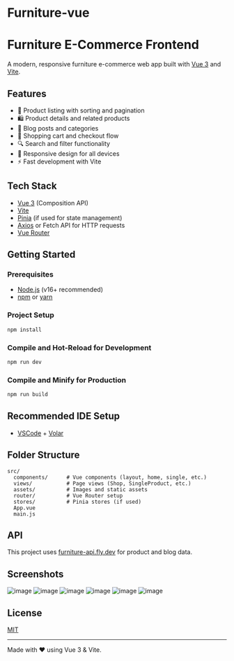 # Furniture-vue
# Furniture E-Commerce Frontend

A modern, responsive furniture e-commerce web app built with [Vue 3](https://vuejs.org/) and [Vite](https://vitejs.dev/).

## Features

- 🛒 Product listing with sorting and pagination  
- 🛍️ Product details and related products  
- 📝 Blog posts and categories  
- 🛒 Shopping cart and checkout flow  
- 🔍 Search and filter functionality  
- 📱 Responsive design for all devices  
- ⚡ Fast development with Vite

## Tech Stack

- [Vue 3](https://vuejs.org/) (Composition API)
- [Vite](https://vitejs.dev/)
- [Pinia](https://pinia.vuejs.org/) (if used for state management)
- [Axios](https://axios-http.com/) or Fetch API for HTTP requests
- [Vue Router](https://router.vuejs.org/)

## Getting Started

### Prerequisites

- [Node.js](https://nodejs.org/) (v16+ recommended)
- [npm](https://www.npmjs.com/) or [yarn](https://yarnpkg.com/)

### Project Setup

```sh
npm install
```

### Compile and Hot-Reload for Development

```sh
npm run dev
```

### Compile and Minify for Production

```sh
npm run build
```

## Recommended IDE Setup

- [VSCode](https://code.visualstudio.com/) + [Volar](https://marketplace.visualstudio.com/items?itemName=Vue.volar)

## Folder Structure

```
src/
  components/      # Vue components (layout, home, single, etc.)
  views/           # Page views (Shop, SingleProduct, etc.)
  assets/          # Images and static assets
  router/          # Vue Router setup
  stores/          # Pinia stores (if used)
  App.vue
  main.js
```

## API

This project uses [furniture-api.fly.dev](https://furniture-api.fly.dev/) for product and blog data.

## Screenshots

![image](https://github.com/user-attachments/assets/4d75feb9-bbcd-4968-917c-bf2a962a2136)
![image](https://github.com/user-attachments/assets/5fefa7c9-a376-4a6d-a8f1-44df7a70bbe8)
![image](https://github.com/user-attachments/assets/d3b99ed9-9834-4c3a-91d4-32b383d15829)
![image](https://github.com/user-attachments/assets/9e1cb8ce-891d-4889-8305-108cd1f56a83)
![image](https://github.com/user-attachments/assets/6f5229fe-fce1-4d2c-b506-5b0ad3b9b47f)
![image](https://github.com/user-attachments/assets/bd1738ea-1fbf-4fe8-b83c-a6664e26d6b9)






## License

[MIT](LICENSE)

---

Made with ❤️ using Vue 3 & Vite.
